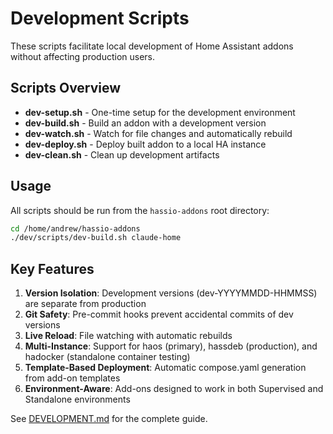# Development Scripts

These scripts facilitate local development of Home Assistant addons without affecting production users.

## Scripts Overview

- **dev-setup.sh** - One-time setup for the development environment
- **dev-build.sh** - Build an addon with a development version
- **dev-watch.sh** - Watch for file changes and automatically rebuild
- **dev-deploy.sh** - Deploy built addon to a local HA instance
- **dev-clean.sh** - Clean up development artifacts

## Usage

All scripts should be run from the `hassio-addons` root directory:

```bash
cd /home/andrew/hassio-addons
./dev/scripts/dev-build.sh claude-home
```

## Key Features

1. **Version Isolation**: Development versions (dev-YYYYMMDD-HHMMSS) are separate from production
2. **Git Safety**: Pre-commit hooks prevent accidental commits of dev versions
3. **Live Reload**: File watching with automatic rebuilds
4. **Multi-Instance**: Support for haos (primary), hassdeb (production), and hadocker (standalone container testing)
5. **Template-Based Deployment**: Automatic compose.yaml generation from add-on templates
6. **Environment-Aware**: Add-ons designed to work in both Supervised and Standalone environments

See [DEVELOPMENT.md](../DEVELOPMENT.md) for the complete guide.